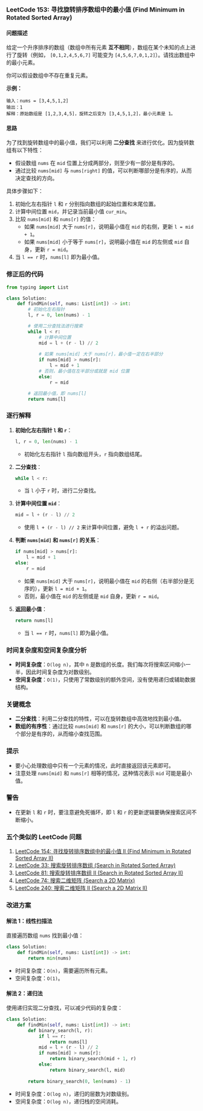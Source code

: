 ### LeetCode 153: 寻找旋转排序数组中的最小值 (Find Minimum in Rotated Sorted Array)

#### 问题描述
给定一个升序排序的数组（数组中所有元素 **互不相同**），数组在某个未知的点上进行了旋转（例如， `[0,1,2,4,5,6,7]` 可能变为 `[4,5,6,7,0,1,2]`）。请找出数组中的最小元素。

你可以假设数组中不存在重复元素。

**示例：**
```plaintext
输入：nums = [3,4,5,1,2]
输出：1
解释：原始数组是 [1,2,3,4,5]，旋转之后变为 [3,4,5,1,2]，最小元素是 1。
```

#### 思路
为了找到旋转数组中的最小值，我们可以利用 **二分查找** 来进行优化。因为旋转数组有以下特性：
- 假设数组 `nums` 在 `mid` 位置上分成两部分，则至少有一部分是有序的。
- 通过比较 `nums[mid]` 与 `nums[right]` 的值，可以判断哪部分是有序的，从而决定查找的方向。

具体步骤如下：
1. 初始化左右指针 `l` 和 `r` 分别指向数组的起始位置和末尾位置。
2. 计算中间位置 `mid`，并记录当前最小值 `cur_min`。
3. 比较 `nums[mid]` 和 `nums[r]` 的值：
   - 如果 `nums[mid]` 大于 `nums[r]`，说明最小值在 `mid` 的右侧，更新 `l = mid + 1`。
   - 如果 `nums[mid]` 小于等于 `nums[r]`，说明最小值在 `mid` 的左侧或 `mid` 自身，更新 `r = mid`。
4. 当 `l == r` 时，`nums[l]` 即为最小值。

### 修正后的代码
```python
from typing import List

class Solution:
    def findMin(self, nums: List[int]) -> int:
        # 初始化左右指针
        l, r = 0, len(nums) - 1

        # 使用二分查找法进行搜索
        while l < r:
            # 计算中间位置
            mid = l + (r - l) // 2
            
            # 如果 nums[mid] 大于 nums[r]，最小值一定在右半部分
            if nums[mid] > nums[r]:
                l = mid + 1
            # 否则，最小值在左半部分或就是 mid 位置
            else:
                r = mid

        # 返回最小值，即 nums[l]
        return nums[l]
```

### 逐行解释
1. **初始化左右指针 `l` 和 `r`**：
   ```python
   l, r = 0, len(nums) - 1
   ```
   - 初始化左右指针 `l` 指向数组开头，`r` 指向数组结尾。

2. **二分查找**：
   ```python
   while l < r:
   ```
   - 当 `l` 小于 `r` 时，进行二分查找。

3. **计算中间位置 `mid`**：
   ```python
   mid = l + (r - l) // 2
   ```
   - 使用 `l + (r - l) // 2` 来计算中间位置，避免 `l + r` 的溢出问题。

4. **判断 `nums[mid]` 和 `nums[r]` 的关系**：
   ```python
   if nums[mid] > nums[r]:
       l = mid + 1
   else:
       r = mid
   ```
   - 如果 `nums[mid]` 大于 `nums[r]`，说明最小值在 `mid` 的右侧（右半部分是无序的），更新 `l = mid + 1`。
   - 否则，最小值在 `mid` 的左侧或是 `mid` 自身，更新 `r = mid`。

5. **返回最小值**：
   ```python
   return nums[l]
   ```
   - 当 `l == r` 时，`nums[l]` 即为最小值。

### 时间复杂度和空间复杂度分析
- **时间复杂度**：`O(log n)`，其中 `n` 是数组的长度。我们每次将搜索区间缩小一半，因此时间复杂度为对数级别。
- **空间复杂度**：`O(1)`，只使用了常数级别的额外空间，没有使用递归或辅助数据结构。

### 关键概念
- **二分查找**：利用二分查找的特性，可以在旋转数组中高效地找到最小值。
- **数组的有序性**：通过比较 `nums[mid]` 和 `nums[r]` 的大小，可以判断数组的哪个部分是有序的，从而缩小查找范围。

### 提示
- 要小心处理数组中只有一个元素的情况，此时直接返回该元素即可。
- 注意处理 `nums[mid]` 和 `nums[r]` 相等的情况，这种情况表示 `mid` 可能是最小值。

### 警告
- 在更新 `l` 和 `r` 时，要注意避免死循环，即 `l` 和 `r` 的更新逻辑要确保搜索区间不断缩小。

### 五个类似的 LeetCode 问题
1. [LeetCode 154: 寻找旋转排序数组中的最小值 II (Find Minimum in Rotated Sorted Array II)](https://leetcode.com/problems/find-minimum-in-rotated-sorted-array-ii/)
2. [LeetCode 33: 搜索旋转排序数组 (Search in Rotated Sorted Array)](https://leetcode.com/problems/search-in-rotated-sorted-array/)
3. [LeetCode 81: 搜索旋转排序数组 II (Search in Rotated Sorted Array II)](https://leetcode.com/problems/search-in-rotated-sorted-array-ii/)
4. [LeetCode 74: 搜索二维矩阵 (Search a 2D Matrix)](https://leetcode.com/problems/search-a-2d-matrix/)
5. [LeetCode 240: 搜索二维矩阵 II (Search a 2D Matrix II)](https://leetcode.com/problems/search-a-2d-matrix-ii/)

### 改进方案
#### 解法 1：线性扫描法
直接遍历数组 `nums` 找到最小值：
```python
class Solution:
    def findMin(self, nums: List[int]) -> int:
        return min(nums)
```
- 时间复杂度：`O(n)`，需要遍历所有元素。
- 空间复杂度：`O(1)`。

#### 解法 2：递归法
使用递归实现二分查找，可以减少代码的复杂度：
```python
class Solution:
    def findMin(self, nums: List[int]) -> int:
        def binary_search(l, r):
            if l == r:
                return nums[l]
            mid = l + (r - l) // 2
            if nums[mid] > nums[r]:
                return binary_search(mid + 1, r)
            else:
                return binary_search(l, mid)
        
        return binary_search(0, len(nums) - 1)
```
- 时间复杂度：`O(log n)`，递归的层数为对数级别。
- 空间复杂度：`O(log n)`，递归栈的空间消耗。
